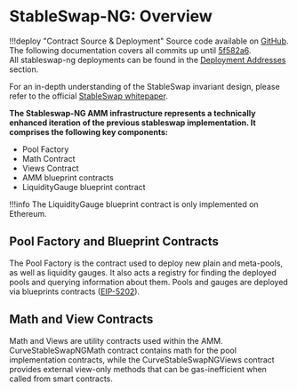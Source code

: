 <h1>StableSwap-NG: Overview </h1>

!!!deploy "Contract Source & Deployment"
    Source code available on [GitHub](https://github.com/curvefi/stableswap-ng). The following documentation covers all commits up until [5f582a6](https://github.com/curvefi/stableswap-ng/commit/5f582a6b8f709d863825c5fbe026cd3b4fa2d840).  
    All stableswap-ng deployments can be found in the [Deployment Addresses](../../references/deployed-contracts.md#stableswap-ng) section.

For an in-depth understanding of the StableSwap invariant design, please refer to the official [StableSwap whitepaper](../../assets/pdf/stableswap-paper.pdf).

**The Stableswap-NG AMM infrastructure represents a technically enhanced iteration of the previous stableswap implementation. It comprises the following key components:**

- Pool Factory
- Math Contract
- Views Contract
- AMM blueprint contracts
- LiquidityGauge blueprint contract

!!!info
    The LiquidityGauge blueprint contract is only implemented on Ethereum.


## **Pool Factory and Blueprint Contracts**

The Pool Factory is the contract used to deploy new plain and meta-pools, as well as liquidity gauges. It also acts a registry for finding the deployed pools and querying information about them.
Pools and gauges are deployed via blueprints contracts ([EIP-5202](https://eips.ethereum.org/EIPS/eip-5202)). 


## **Math and View Contracts**

Math and Views are utility contracts used within the AMM. CurveStableSwapNGMath contract contains math for the pool implementation contracts, while the CurveStableSwapNGViews contract provides external view-only methods that can be gas-inefficient when called from smart contracts.